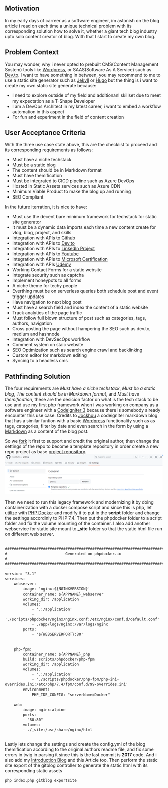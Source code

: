 <!--
author: Francisco Abayon
head: https://www.gravatar.com/avatar/dd90d96a247f981286ae0092abc026ba.jpg
date: 2024-04-01    
title: Codeigniter 3 - Static Site Generator
tags: codeigniter3, staticsitegenerator, markdown, php, twig, cdn, contentmanagementsystem, framework, wordpress, saas, medium, devto, blog, hugo, jekyll, azuredevops, mvp, docker, container
images: blog/img/codeigniter3-love-markdown-darkmode.jpg
category: Blog Techstack
status: publish
summary: How do you even manage to create static site generator with a codeigniter 3 in this current trends in 2024
-->
## Motivation
In my early days of carreer as a software engineer, im astonish on the blog article i read on each time a unique technical problem with its corresponding solution how to solve it, whether a giant tech blog industry upto solo content creator of blog. With that I start to create my own blog.

## Problem Context
You may wonder, why i never opted to prebuilt CMS(Content Management System) tools like <a href="https://wordpress.com/" target="_blank" rel="nofollow">Wordpress</a>, or SAAS(Software As A Service) such as <a href="https://dev.to/" target="_blank" rel="nofollow">Dev.to</a>. I want to have something in between, you may recommend to me to use a static site generator such as <a href="https://jekyllrb.com/" target="_blank" rel="nofollow">Jekyll</a> or <a href="https://gohugo.io/" target="_blank" rel="nofollow">Hugo</a> but the thing is i want to create my own static site generate because:
* I need to explore outside of my field and additionanl skillset due to meet my expectation as a T-Shape Developer
* I am a DevOps Architect in my latest career, i want to embed a workflow automation in this aspect
* For fun and experiment in the field of content creation 

## User Acceptance Criteria
With the three use case state above, this are the checklist to proceed and its corresponding requirements as follows:
* Must have a niche techstack 
* Must be a static blog 
* The content should be in Markdown format
* Must have themification
* Must be integrated to CICD pipeline such as Azure DevOps
* Hosted in Static Assets services such as Azure CDN
* Minimum Viable Product to make the blog up and running
* SEO Compliant

In the future iterration, it is nice to have:
* Must use the decent bare minimum framework for techstack for static site generator
* It must be a dynamic data imports each time a new content create for vlog, blog, project, and skills
* Integration with APIs to <a href="https://github.com/" target="_blank" rel="nofollow">Github</a>
* Integration with APIs to <a href="https://dev.to/" target="_blank" rel="nofollow">Dev.to</a>
* Integration with APIs to <a href="https://www.linkedin.com/" target="_blank" rel="nofollow">LinkedIn Project</a>
* Integration with APIs to <a href="https://www.youtube.com/" target="_blank" rel="nofollow">Youtube</a>
* Integration with APIs to <a href="https://learn.microsoft.com/en-us/users/franciscoabayon-6311/" target="_blank" rel="nofollow">Microsoft Certification</a>
* Integration with APIs <a href="https://www.udemy.com/" target="_blank" rel="nofollow">Udemy</a>
* Working Contact Forms for a static website
* Integrate security such as captcha 
* Implement honeypots to all forms
* A niche theme for techy people
* Everthing must be on serverless queries both schedule post and event trigger updates
* Have navigation to next blog post
* Must have a search field and index the content of a static website
* Track analytics of the page traffic
* Must follow full blown structure of post such as categories, tags, authors, navigation
* Cross posting the page without hampering the SEO such as dev.to, medium and hashnode
* Integration with DevSecOps workflow
* Comment system on staic website
* SEO Optimization such as search engine crawl and backlinking
* Custom editor for markdown editing
* Syncing to a headless cms

## Pathfinding Solution
The four requirements are *Must have a niche techstack*, *Must be a static blog*, *The content should be in Markdown format*, and *Must have themification*, these are the desicion factor on what is the tech stack to be use and use my first php framework when i was working on company as a software engineer with a <a href="https://codeigniter.com/userguide3/index.html" target="_blank" rel="nofollow">CodeIgniter 3</a> because there is somebody already encounter this use case. Credits to  <a href="https://github.com/jockchou" target="_blank" rel="nofollow">Jockhou</a> a codeigniter markdown blog that has a similar funtion with a basic <a href="https://wordpress.com/" target="_blank" rel="nofollow">Wordpress</a> functionality such as as tags, categories, filter by date and even search in the form by using a <a href="https://www.markdownguide.org/" target="_blank" rel="nofollow">Markdown</a> as a content of the blog post.

So we <a href="https://github.com/CurlyBytes/gitblog" target="_blank" rel="nofollow">fork</a> it first to support and credit the original author, then change the settings of the repo to become a template repository in order create a new repo project as base <a href="https://github.com/CurlyBytes/curlybytes-blog" target="_blank" rel="nofollow">project repository</a>.
![Alt text](img/content-template-gitblog.png "Forked Gitblog is change to template repository so that it can be resuse as base project")

Then we need to run this legacy framework and modernizing it by doing containerization with a docker compose script and since this is php, let utilize with <a href="https://phpdocker.io/" target="_blank" rel="nofollow">PHP Docker</a> and modify it to put in the __script__ folder and change the settings accordinly to PHP 7.4. Then put the phpdocker folder to a script folder and fix the volume mounting of the container. I also add another webservice for static site mount to **_site** folder so that the static html file run on different web server.

```docker-compose

###############################################################################
#                          Generated on phpdocker.io                          #
###############################################################################
---
version: "3.1"
services:
    webserver:
        image: 'nginx:${NGINXVERSION}'
        container_name: ${APPNAME}_webserver
        working_dir: /application
        volumes:
            - '.:/application'
            - './scripts/phpdocker/nginx/nginx.conf:/etc/nginx/conf.d/default.conf'
            - ./app/logs/nginx:/var/logs/nginx
        ports:
            - '${WEBSERVERPORT}:80'


    php-fpm:
        container_name: ${APPNAME}_php
        build: scripts/phpdocker/php-fpm
        working_dir: /application
        volumes:
            - '.:/application'
            - './scripts/phpdocker/php-fpm/php-ini-overrides.ini:/etc/php/7.4/fpm/conf.d/99-overrides.ini'
        environment:
            PHP_IDE_CONFIG: "serverName=Docker"   

    web:
        image: nginx:alpine
        ports:
        - "80:80"
        volumes:
        - ./_site:/usr/share/nginx/html
        
```

Lastly lets change the settings and create the config.yml of the blog themification according to the original authors readme file, and fix some errors in twig in parsing it since this is the last commit is __2017__ code. And i also add my <a href="https://github.com/" target="_blank" rel="noopener">Introduction Blog</a> and this Article too. Then perform the static site export of the gitblog controller to generate the static html with its corresponding static assets


``` bash
php index.php gitblog exportsite
```
